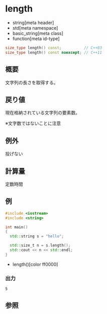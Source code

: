 # length
* string[meta header]
* std[meta namespace]
* basic_string[meta class]
* function[meta id-type]

```cpp
size_type length() const;          // C++03
size_type length() const noexcept; // C++11
```

## 概要
文字列の長さを取得する。


## 戻り値
現在格納されている文字列の要素数。

※文字数ではないことに注意


## 例外
投げない


## 計算量
定数時間


## 例
```cpp example
#include <iostream>
#include <string>

int main()
{
  std::string s = "hello";

  std::size_t n = s.length();
  std::cout << n << std::endl;
}
```
* length()[color ff0000]

### 出力
```
5
```

## 参照
